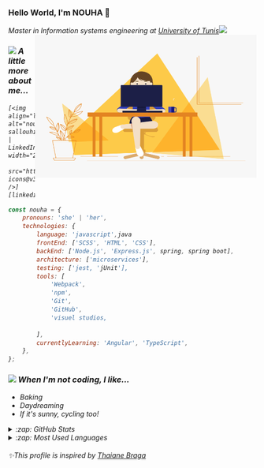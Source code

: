### Hello World, I'm NOUHA  👋

<p><em>Master in Information systems engineering at <a href="http://www.http://www.fsegt.rnu.tn/">University of Tunis</a><img src="https://media.giphy.com/media/fYSnHlufseco8Fh93Z/giphy.gif" width="30"></br>

<img align="right" alt="GIF" src="https://github.com/NouhaSallouhi/NouhaSallouhi/blob/main/coderGirl.gif?raw=true" width="450" height="290" />

<!--
**NouhaSallouhi/NouhaSallouhi** is a ✨ _special_ ✨ repository because its `README.md` (this file) appears on your GitHub profile.

Here are some ideas to get you started:

- 🌱 I’m currently learning Angular
- 👯 I’m looking to collaborate on ...
- 🤔 I’m looking for help with ...
- 💬 Ask me about: anything related to programming
- 📫 How to reach me: LinkedIn/Facebook
- 😄 Pronouns: She/her
- ⚡ Fun fact: i'm happy 
-->

### <img src="https://media.giphy.com/media/j0MktH0wmO0U4XVUAx/giphy.gif" width="50"> A little more about me...
	
	

 
	[<img align="left" alt="nouha sallouhi | LinkedIn" width="22px" 
	      src="https://cdn.jsdelivr.net/npm/simple-icons@v3/icons/linkedin.svg" />]
	[linkedin]



```javascript
const nouha = {
	pronouns: 'she' | 'her',
	technologies: {
		language: 'javascript',java
		frontEnd: ['SCSS', 'HTML', 'CSS'],
		backEnd: ['Node.js', 'Express.js', spring, spring boot],
		architecture: ['microservices'],
		testing: ['jest, 'jUnit'],
		tools: [
			'Webpack',
			'npm',
			'Git',
			'GitHub',
			'visuel studios,
			
		],
		currentlyLearning: 'Angular', 'TypeScript', 
	},
};
```
### <img src="https://media.giphy.com/media/YLxkiyH7rXlnZwPk7E/giphy.gif" width="50"> When I'm not coding, I like...

-   Baking
-   Daydreaming
-   If it's sunny, cycling too! 
<details>
  <summary>:zap: GitHub Stats</summary>

  <img align="left" alt="Nouha's GitHub Stats" src="https://github-readme-stats.vercel.app/api?username=nouhasallouhi" />

</details>

<details>
  <summary>:zap: Most Used Languages</summary>

<img align="left" alt="Nouha's GitHub Top Languages" src="https://github-readme-stats.vercel.app/api/top-langs/?username=nouhasallouhi" />

</details>

###### ✨This profile is inspired by [Thaiane Braga](https://github.com/Thaiane)
	
	
